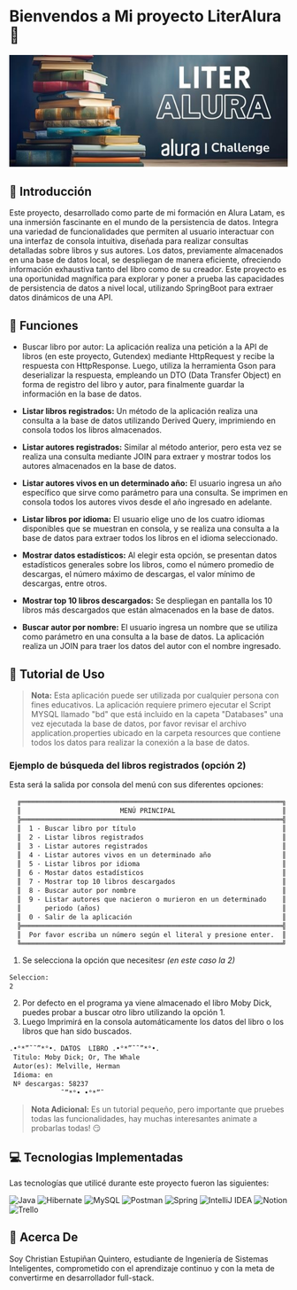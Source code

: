 <h1>Bienvendos a Mi proyecto LiterAlura 🚀</h1>
<img src="src/main/java/com/Ivesqui/literalura/literAlura.jpg" width="600">

## 📖 Introducción
Este proyecto, desarrollado como parte de mi formación en Alura Latam, es una inmersión fascinante en el mundo de la persistencia de datos. 
Integra una variedad de funcionalidades que permiten al usuario interactuar con una interfaz de consola intuitiva, diseñada para realizar consultas detalladas sobre libros y sus autores. 
Los datos, previamente almacenados en una base de datos local, se despliegan de manera eficiente, ofreciendo información exhaustiva tanto del libro como de su creador. Este proyecto es una oportunidad magnífica para explorar 
y poner a prueba las capacidades de persistencia de datos a nivel local, utilizando SpringBoot para extraer datos dinámicos de una API.


## 🔧 Funciones
- Buscar libro por autor: La aplicación realiza una petición a la API de libros (en este proyecto, Gutendex) mediante 
HttpRequest y recibe la respuesta con HttpResponse. Luego, utiliza la herramienta Gson para deserializar la respuesta, 
empleando un DTO (Data Transfer Object) en forma de registro del libro y autor, para finalmente guardar la información en la base de datos.


- **Listar libros registrados:** Un método de la aplicación realiza una consulta a la base de datos utilizando Derived Query, 
imprimiendo en consola todos los libros almacenados.


- **Listar autores registrados:** Similar al método anterior, pero esta vez se realiza una consulta mediante JOIN para 
extraer y mostrar todos los autores almacenados en la base de datos.


- **Listar autores vivos en un determinado año:** El usuario ingresa un año específico que sirve como parámetro para una 
consulta. Se imprimen en consola todos los autores vivos desde el año ingresado en adelante.


- **Listar libros por idioma:** El usuario elige uno de los cuatro idiomas disponibles que se muestran en consola, 
y se realiza una consulta a la base de datos para extraer todos los libros en el idioma seleccionado.


- **Mostrar datos estadísticos:** Al elegir esta opción, se presentan datos estadísticos generales sobre los libros, 
como el número promedio de descargas, el número máximo de descargas, el valor mínimo de descargas, entre otros.


- **Mostrar top 10 libros descargados:** Se despliegan en pantalla los 10 libros más descargados 
que están almacenados en la base de datos.

- **Buscar autor por nombre:** El usuario ingresa un nombre que se utiliza como parámetro en una consulta a la base de datos.
La aplicación realiza un JOIN para traer los datos del autor con el nombre ingresado.


## 📝 Tutorial de Uso
>**Nota:** 
>Esta aplicación puede ser utilizada por cualquier persona con fines educativos.
>La aplicación requiere primero ejecutar el Script MYSQL llamado "bd" que está incluido en la capeta "Databases"
>una vez ejecutada la base de datos, por favor revisar el archivo application.properties ubicado en la carpeta resources
>que contiene todos los datos para realizar la conexión a la base de datos.
### Ejemplo de búsqueda del libros registrados (opción 2)
Esta será la salida por consola del menú con sus diferentes opciones:
```
  ╔══════════════════════════════════════════════════════════════════╗
  ║                         MENÚ PRINCIPAL                           ║
  ╠══════════════════════════════════════════════════════════════════╣
  ║  1 - Buscar libro por título                                     ║
  ║  2 - Listar libros registrados                                   ║
  ║  3 - Listar autores registrados                                  ║
  ║  4 - Listar autores vivos en un determinado año                  ║
  ║  5 - Listar libros por idioma                                    ║
  ║  6 - Mostar datos estadísticos                                   ║
  ║  7 - Mostrar top 10 libros descargados                           ║
  ║  8 - Buscar autor por nombre                                     ║
  ║  9 - Listar autores que nacieron o murieron en un determinado    ║
  ║      periodo (años)                                              ║
  ║  0 - Salir de la aplicación                                      ║
  ╠══════════════════════════════════════════════════════════════════╣
  ║  Por favor escriba un número según el literal y presione enter.  ║
  ╚══════════════════════════════════════════════════════════════════╝
```
1. Se selecciona la opción que necesitesr *(en este caso la 2)* 
```
Seleccion:
2
```
2. Por defecto en el programa ya viene almacenado el libro Moby Dick, puedes probar a buscar otro libro
utilizando la opción 1.
3. Luego Imprimirá en la consola automáticamente los datos del libro o los libros que han sido buscados.
```
.•°*”˜˜”*°•. DATOS  LIBRO .•°*”˜˜”*°•. 
 Titulo: Moby Dick; Or, The Whale 
 Autor(es): Melville, Herman 
 Idioma: en 
 Nº descargas: 58237 
             ˜”*°• •°*”˜ 
```

>**Nota Adicional:** Es un tutorial pequeño, pero importante que pruebes todas las funcionalidades, 
> hay muchas interesantes animate a probarlas todas! 😏

## 💻 Tecnologias Implementadas
Las tecnologías que utilicé durante este proyecto fueron las siguientes:


![Java](https://img.shields.io/badge/java-%23ED8B00.svg?style=for-the-badge&logo=openjdk&logoColor=white)
 ![Hibernate](https://img.shields.io/badge/Hibernate-59666C?style=for-the-badge&logo=Hibernate&logoColor=white)
  ![MySQL](https://img.shields.io/badge/mysql-4479A1.svg?style=for-the-badge&logo=mysql&logoColor=white)
  ![Postman](https://img.shields.io/badge/Postman-FF6C37?style=for-the-badge&logo=postman&logoColor=white)
  ![Spring](https://img.shields.io/badge/spring-%236DB33F.svg?style=for-the-badge&logo=spring&logoColor=white)
  ![IntelliJ IDEA](https://img.shields.io/badge/IntelliJIDEA-000000.svg?style=for-the-badge&logo=intellij-idea&logoColor=white)
  ![Notion](https://img.shields.io/badge/Notion-%23000000.svg?style=for-the-badge&logo=notion&logoColor=white)
 ![Trello](https://img.shields.io/badge/Trello-%23026AA7.svg?style=for-the-badge&logo=Trello&logoColor=white)

## 👤 Acerca De
Soy Christian Estupiñan Quintero, estudiante de Ingeniería de Sistemas Inteligentes, comprometido con el aprendizaje 
continuo y con la meta de convertirme en desarrollador full-stack.




